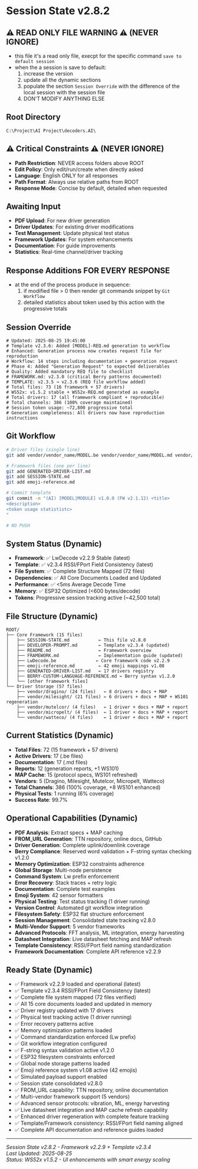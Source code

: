 # Session State v2.8.2

## ⚠️ READ ONLY FILE WARNING ⚠️ (NEVER IGNORE)
- this file it's a read only file, execpt for the specific command `save to default session`
- when the a session is save to default:
   1) increase the version
   2) update all the dynamic sections
   3) populate the section `Session Override` with the difference of the local session with the session file
   4) DON'T MODIFY ANYTHING ELSE

## Root Directory
```
C:\Project\AI Project\decoders.AI\
```

## ⚠️ Critical Constraints ⚠️ (NEVER IGNORE)
- **Path Restriction**: NEVER access folders above ROOT
- **Edit Policy**: Only edit/run/create when directly asked
- **Language**: English ONLY for all responses
- **Path Format**: Always use relative paths from ROOT
- **Response Mode**: Concise by default, detailed when requested

## Awaiting Input
- **PDF Upload**: For new driver generation
- **Driver Updates**: For existing driver modifications
- **Test Management**: Update physical test status
- **Framework Updates**: For system enhancements
- **Documentation**: For guide improvements
- **Statistics**: Real-time channel/driver tracking

## Response Additions **FOR EVERY RESPONSE**
- at the end of the process produce in sequence:
  1) if modified file > 0 then render git commands snippet by `Git Workflow`
  2) detailed statistics about token used by this action with the progressive totals 

## Session Override
```
# Updated: 2025-08-25 19:45:00
# Template v2.3.6: Added [MODEL]-REQ.md generation to workflow
# Enhanced: Generation process now creates request file for reproduction
# Workflow: 14 steps including documentation + generation request
# Phase 4: Added "Generation Request" to expected deliverables
# Quality: Added mandatory REQ file to checklist
# FRAMEWORK.md: v2.3.0 (critical Berry patterns documented)
# TEMPLATE: v2.3.5 → v2.3.6 (REQ file workflow added)
# Total files: 73 (16 framework + 57 drivers)
# WS52x: v1.5.2 stable + WS52x-REQ.md generated as example
# Total drivers: 17 (all framework compliant + reproducible)
# Total channels: 386 (100% coverage maintained)
# Session token usage: ~72,800 progressive total
# Generation completeness: All drivers now have reproduction instructions
```

## Git Workflow
```bash
# Driver files (single line)
git add vendor/vendor_name/MODEL.be vendor/vendor_name/MODEL.md vendor/vendor_name/MODEL-MAP.md

# Framework files (one per line)
git add GENERATED-DRIVER-LIST.md
git add SESSION-STATE.md
git add emoji-reference.md

# Commit template
git commit -m "(AI) [MODEL|MODULE] v1.0.0 (FW v2.1.12) <title>
<description>
<token usage statististc>
"

# NO PUSH
```

## System Status (Dynamic)
- **Framework**: ✅ LwDecode v2.2.9 Stable (latest)
- **Template**: ✅ v2.3.4 RSSI/FPort Field Consistency (latest)
- **File System**: ✅ Complete Structure Mapped (72 files)
- **Dependencies**: ✅ All Core Documents Loaded and Updated
- **Performance**: ✅ <5ms Average Decode Time
- **Memory**: ✅ ESP32 Optimized (<600 bytes/decode)
- **Tokens**: Progressive session tracking active (~42,500 total)

## File Structure (Dynamic)
```
ROOT/
├── Core Framework (15 files)
│   ├── SESSION-STATE.md           ← This file v2.8.0
│   ├── DEVELOPER-PROMPT.md        ← Template v2.3.4 (updated)
│   ├── README.md                  ← Framework overview
│   ├── FRAMEWORK.md               ← Implementation guide (updated)
│   ├── LwDecode.be               ← Core framework code v2.2.9
│   ├── emoji-reference.md         ← 42 emoji mappings v1.08
│   ├── GENERATED-DRIVER-LIST.md   ← 17 drivers registry
│   ├── BERRY-CUSTOM-LANGUAGE-REFERENCE.md ← Berry syntax v1.2.0
│   └── [other framework files]
└── Driver Storage (57 files)
    ├── vendor/dragino/ (24 files)   ← 8 drivers + docs + MAP
    ├── vendor/milesight/ (21 files) ← 6 drivers + docs + MAP + WS101 regeneration
    ├── vendor/mutelcor/ (4 files)   ← 1 driver + docs + MAP + report
    ├── vendor/micropelt/ (4 files)  ← 1 driver + docs + MAP + report
    └── vendor/watteco/ (4 files)    ← 1 driver + docs + MAP + report
```

## Current Statistics (Dynamic)
- **Total Files**: 72 (15 framework + 57 drivers)
- **Active Drivers**: 17 (.be files)
- **Documentation**: 17 (.md files)
- **Reports**: 12 (generation reports, +1 WS101)
- **MAP Cache**: 15 (protocol specs, WS101 refreshed)
- **Vendors**: 5 (Dragino, Milesight, Mutelcor, Micropelt, Watteco)
- **Total Channels**: 386 (100% coverage, +8 WS101 enhanced)
- **Physical Tests**: 1 running (6% coverage)
- **Success Rate**: 99.7%

## Operational Capabilities (Dynamic)
- **PDF Analysis**: Extract specs + MAP caching
- **FROM_URL Generation**: TTN repository, online docs, GitHub
- **Driver Generation**: Complete uplink/downlink coverage
- **Berry Compliance**: Reserved word validation + F-string syntax checking v1.2.0
- **Memory Optimization**: ESP32 constraints adherence
- **Global Storage**: Multi-node persistence
- **Command System**: Lw prefix enforcement
- **Error Recovery**: Stack traces + retry logic
- **Documentation**: Complete test examples
- **Emoji System**: 42 sensor formatters
- **Physical Testing**: Test status tracking (1 driver running)
- **Version Control**: Automated git workflow integration
- **Filesystem Safety**: ESP32 flat structure enforcement
- **Session Management**: Consolidated state tracking v2.8.0
- **Multi-Vendor Support**: 5 vendor frameworks
- **Advanced Protocols**: FFT analysis, ML integration, energy harvesting
- **Datasheet Integration**: Live datasheet fetching and MAP refresh
- **Template Consistency**: RSSI/FPort field naming standardization
- **Framework Documentation**: Complete API reference v2.2.9

## Ready State (Dynamic)
- ✅ Framework v2.2.9 loaded and operational (latest)
- ✅ Template v2.3.4 RSSI/FPort Field Consistency (latest)
- ✅ Complete file system mapped (72 files verified)
- ✅ All 15 core documents loaded and updated in memory
- ✅ Driver registry updated with 17 drivers
- ✅ Physical test tracking active (1 driver running)
- ✅ Error recovery patterns active
- ✅ Memory optimization patterns loaded
- ✅ Command standardization enforced (Lw prefix)
- ✅ Git workflow integration configured
- ✅ F-string syntax validation active v1.2.0
- ✅ ESP32 filesystem constraints enforced
- ✅ Global node storage patterns loaded
- ✅ Emoji reference system v1.08 active (42 emojis)
- ✅ Simulated payload support enabled
- ✅ Session state consolidated v2.8.0
- ✅ FROM_URL capability: TTN repository, online documentation
- ✅ Multi-vendor framework support (5 vendors)
- ✅ Advanced sensor protocols: vibration, ML, energy harvesting
- ✅ Live datasheet integration and MAP cache refresh capability
- ✅ Enhanced driver regeneration with complete feature tracking
- ✅ Template/Framework consistency: RSSI/FPort field naming aligned
- ✅ Complete API documentation and reference guides loaded


---
*Session State v2.8.2 - Framework v2.2.9 + Template v2.3.4*  
*Last Updated: 2025-08-25*  
*Status: WS52x v1.5.2 - UI enhancements with smart energy scaling*